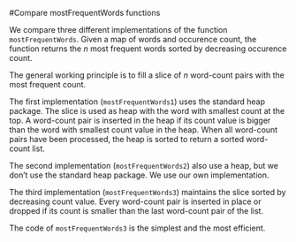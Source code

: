 #Compare mostFrequentWords functions

We compare three different implementations of the function `mostFrequentWords`. 
Given a map of words and occurence count, the function returns the *n* most
frequent words sorted by decreasing occurence count. 

The general working principle is to fill a slice of *n* word-count pairs 
with the most frequent count.

The first implementation (`mostFrequentWords1`) uses the standard heap package. 
The slice is used as heap with the word with smallest count at the top. A 
word-count pair is inserted in the heap if its count value is bigger than the 
word with smallest count value in the heap. When all word-count pairs have been 
processed, the heap is sorted to return a sorted word-count list.

The second implementation (`mostFrequentWords2`) also use a heap, but we don’t 
use the standard heap package. We use our own implementation. 

The third implementation (`mostFrequentWords3`) maintains the slice sorted by 
decreasing count value. Every word-count pair is inserted in place or dropped if 
its count is smaller than the last word-count pair of the list. 


The code of `mostFrequentWords3` is the simplest and the most efficient.
